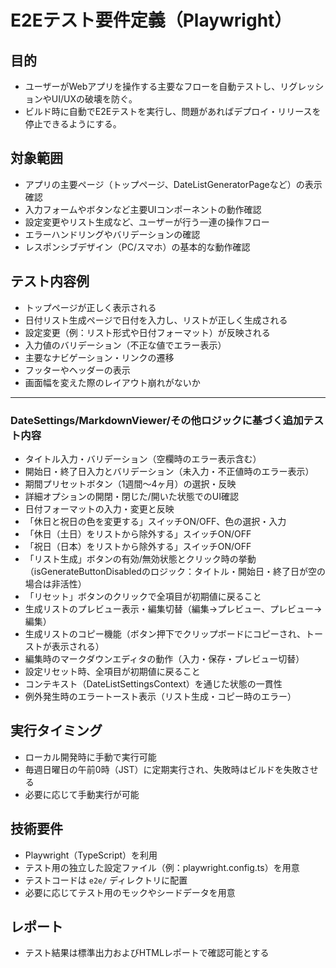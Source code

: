 # E2Eテスト要件定義（Playwright）

## 目的
- ユーザーがWebアプリを操作する主要なフローを自動テストし、リグレッションやUI/UXの破壊を防ぐ。
- ビルド時に自動でE2Eテストを実行し、問題があればデプロイ・リリースを停止できるようにする。

## 対象範囲
- アプリの主要ページ（トップページ、DateListGeneratorPageなど）の表示確認
- 入力フォームやボタンなど主要UIコンポーネントの動作確認
- 設定変更やリスト生成など、ユーザーが行う一連の操作フロー
- エラーハンドリングやバリデーションの確認
- レスポンシブデザイン（PC/スマホ）の基本的な動作確認

## テスト内容例
- トップページが正しく表示される
- 日付リスト生成ページで日付を入力し、リストが正しく生成される
- 設定変更（例：リスト形式や日付フォーマット）が反映される
- 入力値のバリデーション（不正な値でエラー表示）
- 主要なナビゲーション・リンクの遷移
- フッターやヘッダーの表示
- 画面幅を変えた際のレイアウト崩れがないか

---

### DateSettings/MarkdownViewer/その他ロジックに基づく追加テスト内容
- タイトル入力・バリデーション（空欄時のエラー表示含む）
- 開始日・終了日入力とバリデーション（未入力・不正値時のエラー表示）
- 期間プリセットボタン（1週間～4ヶ月）の選択・反映
- 詳細オプションの開閉・閉じた/開いた状態でのUI確認
- 日付フォーマットの入力・変更と反映
- 「休日と祝日の色を変更する」スイッチON/OFF、色の選択・入力
- 「休日（土日）をリストから除外する」スイッチON/OFF
- 「祝日（日本）をリストから除外する」スイッチON/OFF
- 「リスト生成」ボタンの有効/無効状態とクリック時の挙動（isGenerateButtonDisabledのロジック：タイトル・開始日・終了日が空の場合は非活性）
- 「リセット」ボタンのクリックで全項目が初期値に戻ること
- 生成リストのプレビュー表示・編集切替（編集→プレビュー、プレビュー→編集）
- 生成リストのコピー機能（ボタン押下でクリップボードにコピーされ、トーストが表示される）
- 編集時のマークダウンエディタの動作（入力・保存・プレビュー切替）
- 設定リセット時、全項目が初期値に戻ること
- コンテキスト（DateListSettingsContext）を通じた状態の一貫性
- 例外発生時のエラートースト表示（リスト生成・コピー時のエラー）

## 実行タイミング
- ローカル開発時に手動で実行可能
- 毎週日曜日の午前0時（JST）に定期実行され、失敗時はビルドを失敗させる
- 必要に応じて手動実行が可能

## 技術要件
- Playwright（TypeScript）を利用
- テスト用の独立した設定ファイル（例：playwright.config.ts）を用意
- テストコードは `e2e/` ディレクトリに配置
- 必要に応じてテスト用のモックやシードデータを用意

## レポート
- テスト結果は標準出力およびHTMLレポートで確認可能とする
